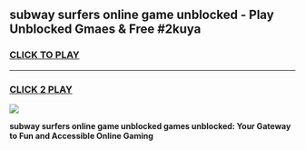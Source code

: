 
## subway surfers online game unblocked - Play Unblocked Gmaes & Free #2kuya
<h3>
<a href="https://news.freeplayer.one?title=subway_surfers_online_game_unblocked&ref=03M">CLICK TO PLAY</a></h3>
<hr>

<h3>
<a href="https://news.freeplayer.one?title=subway_surfers_online_game_unblocked&ref=03M">CLICK 2 PLAY</a>
  
</h3>

<a href="https://news.freeplayer.one?title=subway_surfers_online_game_unblocked&ref=03M"><img src="https://clearcache.store/games.png"></a>


**subway surfers online game unblocked games unblocked: Your Gateway to Fun and Accessible Online Gaming**
